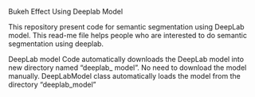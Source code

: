 Bukeh Effect Using Deeplab Model

This repository present code for semantic segmentation using DeepLab model. 
This read-me file helps people who are interested to do semantic segmentation using  deeplab.

DeepLab model
Code automatically downloads the DeepLab model into new directory named “deeplab_ model”. No need to download the model manually. DeepLabModel class automatically loads the model from the directory “deeplab_model”

